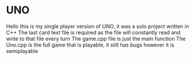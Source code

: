 # UNO
Hello this is my single player version of UNO, it was a solo project written in C++
The last card text file is required as the file will constantly read and write to that file every turn
The game.cpp file is just the main function
The Uno.cpp is the full game that is playable, it still has bugs however it is semiplayable
